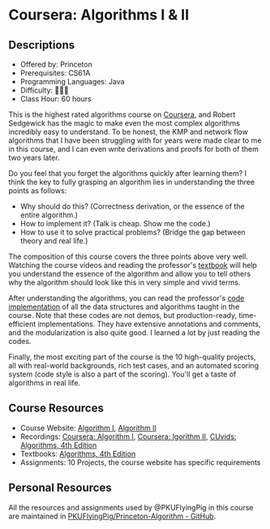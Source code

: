# Coursera: Algorithms I & II

## Descriptions

- Offered by: Princeton
- Prerequisites: CS61A
- Programming Languages: Java
- Difficulty: 🌟🌟🌟
- Class Hour: 60 hours

This is the highest rated algorithms course on [Coursera](https://www.coursera.org), and Robert Sedgewick has the magic to make even the most complex algorithms incredibly easy to understand. To be honest, the KMP and network flow algorithms that I have been struggling with for years were made clear to me in this course, and I can even write derivations and proofs for both of them two years later.

Do you feel that you forget the algorithms quickly after learning them? I think the key to fully grasping an algorithm lies in understanding the three points as follows:

- Why should do this? (Correctness derivation, or the essence of the entire algorithm.)
- How to implement it? (Talk is cheap. Show me the code.)
- How to use it to solve practical problems? (Bridge the gap between theory and real life.)

The composition of this course covers the three points above very well. Watching the course videos and reading the professor's [textbook](https://algs4.cs.princeton.edu/home/) will help you understand the essence of the algorithm and allow you to tell others why the algorithm should look like this in very simple and vivid terms.

After understanding the algorithms, you can read the professor's [code implementation](https://algs4.cs.princeton.edu/code/) of all the data structures and algorithms taught in the course.
Note that these codes are not demos, but production-ready, time-efficient implementations. They have extensive annotations and comments, and the modularization is also quite good. I learned a lot by just reading the codes.

Finally, the most exciting part of the course is the 10 high-quality projects, all with real-world backgrounds, rich test cases, and an automated scoring system (code style is also a part of the scoring). You'll get a taste of algorithms in real life.

## Course Resources

- Course Website: [Algorithm I](https://www.coursera.org/learn/algorithms-part1), [Algorithm II](https://www.coursera.org/learn/algorithms-part2)
- Recordings: [Coursera: Algorithm I](https://www.coursera.org/learn/algorithms-part1), [Coursera: lgorithm II](https://www.coursera.org/learn/algorithms-part2), [CUvids: Algorithms, 4th Edition](https://cuvids.io/app/course/2/)
- Textbooks: [Algorithms, 4th Edition](https://algs4.cs.princeton.edu/home/)
- Assignments: 10 Projects, the course website has specific requirements

## Personal Resources

All the resources and assignments used by @PKUFlyingPig in this course are maintained in [PKUFlyingPig/Princeton-Algorithm - GitHub](https://github.com/PKUFlyingPig/Princeton-Algorithm).
